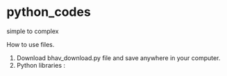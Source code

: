 # python_codes
simple to complex

How to use files.

1. Download bhav_download.py file and save anywhere in your computer.
2. Python libraries :
